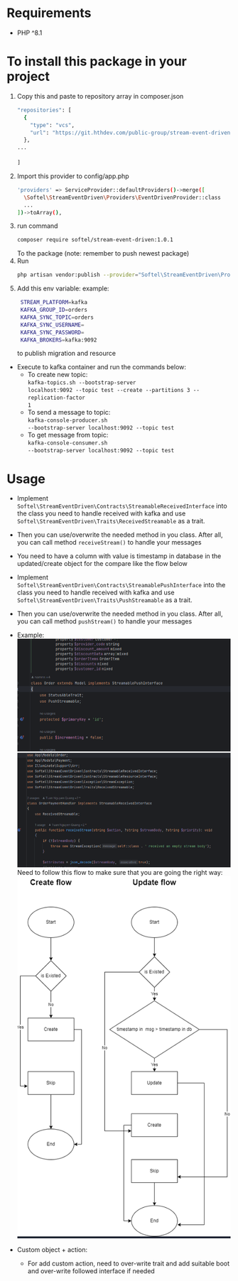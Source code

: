 # Requirements
- PHP ^8.1
# To install this package in your project
1. Copy this and paste to repository array in composer.json
    ```sh
    "repositories": [
      {
        "type": "vcs",
        "url": "https://git.hthdev.com/public-group/stream-event-driven"
      },
   ...
    
   ]
   ```
2. Import this provider to config/app.php 
    ```sh
   'providers' => ServiceProvider::defaultProviders()->merge([
      \Softel\StreamEventDriven\Providers\EventDrivenProvider::class
      ...
   ])->toArray(),
   ```
3. run command
    ```sh
    composer require softel/stream-event-driven:1.0.1
   ```
   To the package (note: remember to push newest package)
4. Run
   ```sh
   php artisan vendor:publish --provider="Softel\StreamEventDriven\Providers\EventDrivenProvider"
   ```
5. Add this env variable: example:
   ```sh
    STREAM_PLATFORM=kafka
    KAFKA_GROUP_ID=orders
    KAFKA_SYNC_TOPIC=orders
    KAFKA_SYNC_USERNAME=
    KAFKA_SYNC_PASSWORD=
    KAFKA_BROKERS=kafka:9092
   ```
   to publish migration and resource
- Execute to kafka container and run the commands below:
    + To create new topic:<br />
      <code>kafka-topics.sh --bootstrap-server localhost:9092 --topic test --create --partitions 3 --replication-factor 1</code>
    + To send a message to topic:<br />
      <code>kafka-console-producer.sh --bootstrap-server localhost:9092 --topic test</code>
    + To get message from topic:<br />
      <code>kafka-console-consumer.sh --bootstrap-server localhost:9092 --topic test</code>
# Usage
- Implement ``Softel\StreamEventDriven\Contracts\StreamableReceivedInterface`` into the class you need to handle received with kafka and use ``Softel\StreamEventDriven\Traits\ReceivedStreamable`` as a trait.
- Then you can use/overwrite the needed method in you class. After all, you can call method ``receiveStream()`` to handle your messages
- You need to have a column with value is timestamp in database in the updated/create object for the compare like the flow below
- Implement ``Softel\StreamEventDriven\Contracts\StreamablePushInterface`` into the class you need to handle received with kafka and use ``Softel\StreamEventDriven\Traits\PushStreamable`` as a trait.
- Then you can use/overwrite the needed method in you class. After all, you can call method ``pushStream()`` to handle your messages
- Example:
![img.png](images/img.png)
![img_1.png](images/img_1.png)
Need to follow this flow to make sure that you are going the right way:
![img.png](images/img_2.png)

- Custom object + action:
  - For add custom action, need to over-write trait and add suitable boot and over-write followed interface if needed